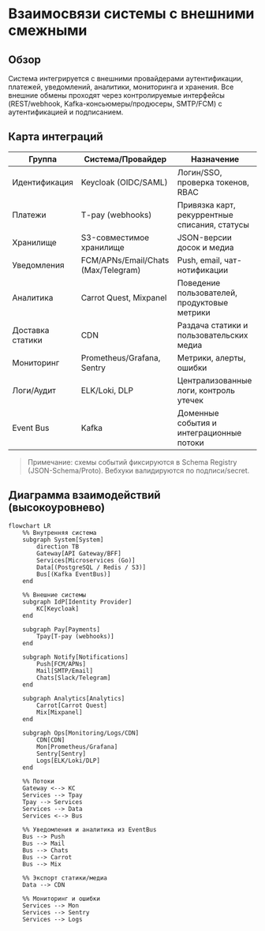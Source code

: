 # Взаимосвязи системы с внешними смежными

## Обзор
Система интегрируется с внешними провайдерами аутентификации, платежей, уведомлений, аналитики, мониторинга и хранения. Все внешние обмены проходят через контролируемые интерфейсы (REST/webhook, Kafka-консьюмеры/продюсеры, SMTP/FCM) с аутентификацией и подписанием.

## Карта интеграций

| Группа            | Система/Провайдер                   | Назначение                                      |
|-------------------|-------------------------------------|-------------------------------------------------|
| Идентификация     | Keycloak (OIDC/SAML)                | Логин/SSO, проверка токенов, RBAC               |
| Платежи           | T-pay (webhooks)                    | Привязка карт, рекуррентные списания, статусы   |
| Хранилище         | S3-совместимое хранилище            | JSON-версии досок и медиа                       |
| Уведомления       | FCM/APNs/Email/Chats (Max/Telegram) | Push, email, чат-нотификации                    |
| Аналитика         | Carrot Quest, Mixpanel              | Поведение пользователей, продуктовые метрики    |
| Доставка статики  | CDN                                 | Раздача статики и пользовательских медиа        |
| Мониторинг        | Prometheus/Grafana, Sentry          | Метрики, алерты, ошибки                         |
| Логи/Аудит        | ELK/Loki, DLP                       | Централизованные логи, контроль утечек          |
| Event Bus         | Kafka                               | Доменные события и интеграционные потоки        |

> Примечание: схемы событий фиксируются в Schema Registry (JSON-Schema/Proto). Вебхуки валидируются по подписи/secret.

## Диаграмма взаимодействий (высокоуровнево)

```mermaid
flowchart LR
    %% Внутренняя система
    subgraph System[System]
        direction TB
        Gateway[API Gateway/BFF]
        Services[Microservices (Go)]
        Data[(PostgreSQL / Redis / S3)]
        Bus[(Kafka EventBus)]
    end

    %% Внешние системы
    subgraph IdP[Identity Provider]
        KC[Keycloak]
    end

    subgraph Pay[Payments]
        Tpay[T-pay (webhooks)]
    end

    subgraph Notify[Notifications]
        Push[FCM/APNs]
        Mail[SMTP/Email]
        Chats[Slack/Telegram]
    end

    subgraph Analytics[Analytics]
        Carrot[Carrot Quest]
        Mix[Mixpanel]
    end

    subgraph Ops[Monitoring/Logs/CDN]
        CDN[CDN]
        Mon[Prometheus/Grafana]
        Sentry[Sentry]
        Logs[ELK/Loki/DLP]
    end

    %% Потоки
    Gateway <--> KC
    Services --> Tpay
    Tpay --> Services
    Services --> Data
    Services <--> Bus

    %% Уведомления и аналитика из EventBus
    Bus --> Push
    Bus --> Mail
    Bus --> Chats
    Bus --> Carrot
    Bus --> Mix

    %% Экспорт статики/медиа
    Data --> CDN

    %% Мониторинг и ошибки
    Services --> Mon
    Services --> Sentry
    Services --> Logs
```